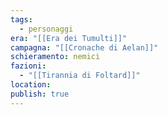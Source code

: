 ```yaml
---
tags:
  - personaggi
era: "[[Era dei Tumulti]]"
campagna: "[[Cronache di Aelan]]"
schieramento: nemici
fazioni:
  - "[[Tirannia di Foltard]]"
location:
publish: true
---
```

